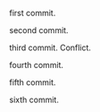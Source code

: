 first commit.

second commit.

third commit. Conflict.

fourth commit.

fifth commit.

sixth commit.

